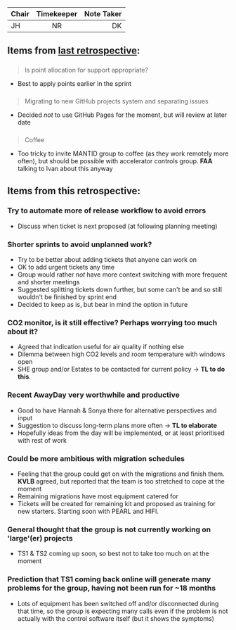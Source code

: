 | Chair      | Timekeeper | Note Taker |
| :--------   | :---------: | ----------: |
| JH | NR | DK |

## Items from [last retrospective](https://github.com/ISISComputingGroup/ibex_developers_manual/wiki/Retrospective-notes-2023.01.04):

### 
> Is point allocation for support appropriate?
- Best to apply points earlier in the sprint

###  
> Migrating to new GitHub projects system and separating issues
- Decided _not_ to use GitHub Pages for the moment, but will review at later date

### 
> Coffee
- Too tricky to invite MANTID group to coffee (as they work remotely more often), but should be possible with accelerator controls group.  **FAA** talking to Ivan about this anyway


## Items from this retrospective:

### Try to automate more of release workflow to avoid errors
- Discuss when ticket is next proposed (at following planning meeting)

### Shorter sprints to avoid unplanned work?
- Try to be better about adding tickets that anyone can work on
- OK to add urgent tickets any time
- Group would rather _not_ have more context switching with more frequent and shorter meetings
- Suggested splitting tickets down further, but some can't be and so still wouldn't be finished by sprint end
- Decided to keep as is, but bear in mind the option in future

### CO2 monitor, is it still effective?  Perhaps worrying too much about it?
- Agreed that indication useful for air quality if nothing else
- Dilemma between high CO2 levels and room temperature with windows open
- SHE group and/or Estates to be contacted for current policy -> **TL to do this**.

### Recent AwayDay very worthwhile and productive
- Good to have Hannah & Sonya there for alternative perspectives and input
- Suggestion to discuss long-term plans more often -> **TL to elaborate**
- Hopefully ideas from the day will be implemented, or at least prioritised with rest of work

### Could be more ambitious with migration schedules
- Feeling that the group could get on with the migrations and finish them.  **KVLB** agreed, but reported that the team is too stretched to cope at the moment
- Remaining migrations have most equipment catered for
- Tickets will be created for remaining kit and proposed as training for new starters.  Starting soon with PEARL and HIFI.

### General thought that the group is not currently working on 'large'(er) projects
- TS1 & TS2 coming up soon, so best not to take too much on at the moment

### Prediction that TS1 coming back online will generate many problems for the group, having not been run for ~18 months
- Lots of equipment has been switched off and/or disconnected during that time, so the group is expecting many calls even if the problem is not actually with the control software itself (but it shows the symptoms)
